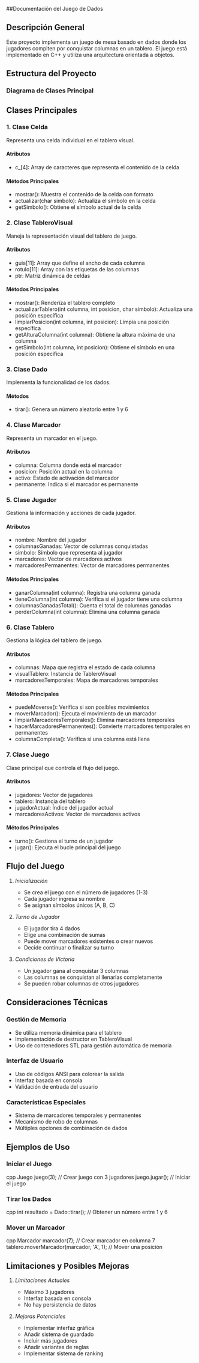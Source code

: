##Documentación del Juego de Dados

## Descripción General
Este proyecto implementa un juego de mesa basado en dados donde los jugadores compiten por conquistar columnas en un tablero. El juego está implementado en C++ y utiliza una arquitectura orientada a objetos.

## Estructura del Proyecto

### Diagrama de Clases Principal

## Clases Principales

### 1. Clase Celda
Representa una celda individual en el tablero visual.

#### Atributos
- c_[4]: Array de caracteres que representa el contenido de la celda

#### Métodos Principales
- mostrar(): Muestra el contenido de la celda con formato
- actualizar(char simbolo): Actualiza el símbolo en la celda
- getSimbolo(): Obtiene el símbolo actual de la celda

### 2. Clase TableroVisual
Maneja la representación visual del tablero de juego.

#### Atributos
- guia[11]: Array que define el ancho de cada columna
- rotulo[11]: Array con las etiquetas de las columnas
- ptr: Matriz dinámica de celdas

#### Métodos Principales
- mostrar(): Renderiza el tablero completo
- actualizarTablero(int columna, int posicion, char simbolo): Actualiza una posición específica
- limpiarPosicion(int columna, int posicion): Limpia una posición específica
- getAlturaColumna(int columna): Obtiene la altura máxima de una columna
- getSimbolo(int columna, int posicion): Obtiene el símbolo en una posición específica

### 3. Clase Dado
Implementa la funcionalidad de los dados.

#### Métodos
- tirar(): Genera un número aleatorio entre 1 y 6

### 4. Clase Marcador
Representa un marcador en el juego.

#### Atributos
- columna: Columna donde está el marcador
- posicion: Posición actual en la columna
- activo: Estado de activación del marcador
- permanente: Indica si el marcador es permanente

### 5. Clase Jugador
Gestiona la información y acciones de cada jugador.

#### Atributos
- nombre: Nombre del jugador
- columnasGanadas: Vector de columnas conquistadas
- simbolo: Símbolo que representa al jugador
- marcadores: Vector de marcadores activos
- marcadoresPermanentes: Vector de marcadores permanentes

#### Métodos Principales
- ganarColumna(int columna): Registra una columna ganada
- tieneColumna(int columna): Verifica si el jugador tiene una columna
- columnasGanadasTotal(): Cuenta el total de columnas ganadas
- perderColumna(int columna): Elimina una columna ganada

### 6. Clase Tablero
Gestiona la lógica del tablero de juego.

#### Atributos
- columnas: Mapa que registra el estado de cada columna
- visualTablero: Instancia de TableroVisual
- marcadoresTemporales: Mapa de marcadores temporales

#### Métodos Principales
- puedeMoverse(): Verifica si son posibles movimientos
- moverMarcador(): Ejecuta el movimiento de un marcador
- limpiarMarcadoresTemporales(): Elimina marcadores temporales
- hacerMarcadoresPermanentes(): Convierte marcadores temporales en permanentes
- columnaCompleta(): Verifica si una columna está llena

### 7. Clase Juego
Clase principal que controla el flujo del juego.

#### Atributos
- jugadores: Vector de jugadores
- tablero: Instancia del tablero
- jugadorActual: Índice del jugador actual
- marcadoresActivos: Vector de marcadores activos

#### Métodos Principales
- turno(): Gestiona el turno de un jugador
- jugar(): Ejecuta el bucle principal del juego

## Flujo del Juego

1. *Inicialización*
   - Se crea el juego con el número de jugadores (1-3)
   - Cada jugador ingresa su nombre
   - Se asignan símbolos únicos (A, B, C)

2. *Turno de Jugador*
   - El jugador tira 4 dados
   - Elige una combinación de sumas
   - Puede mover marcadores existentes o crear nuevos
   - Decide continuar o finalizar su turno

3. *Condiciones de Victoria*
   - Un jugador gana al conquistar 3 columnas
   - Las columnas se conquistan al llenarlas completamente
   - Se pueden robar columnas de otros jugadores

## Consideraciones Técnicas

### Gestión de Memoria
- Se utiliza memoria dinámica para el tablero
- Implementación de destructor en TableroVisual
- Uso de contenedores STL para gestión automática de memoria

### Interfaz de Usuario
- Uso de códigos ANSI para colorear la salida
- Interfaz basada en consola
- Validación de entrada del usuario

### Características Especiales
- Sistema de marcadores temporales y permanentes
- Mecanismo de robo de columnas
- Múltiples opciones de combinación de dados

## Ejemplos de Uso

### Iniciar el Juego
cpp
Juego juego(3);  // Crear juego con 3 jugadores
juego.jugar();   // Iniciar el juego


### Tirar los Dados
cpp
int resultado = Dado::tirar();  // Obtener un número entre 1 y 6


### Mover un Marcador
cpp
Marcador marcador(7);  // Crear marcador en columna 7
tablero.moverMarcador(marcador, 'A', 1);  // Mover una posición


## Limitaciones y Posibles Mejoras

1. *Limitaciones Actuales*
   - Máximo 3 jugadores
   - Interfaz basada en consola
   - No hay persistencia de datos

2. *Mejoras Potenciales*
   - Implementar interfaz gráfica
   - Añadir sistema de guardado
   - Incluir más jugadores
   - Añadir variantes de reglas
   - Implementar sistema de ranking
